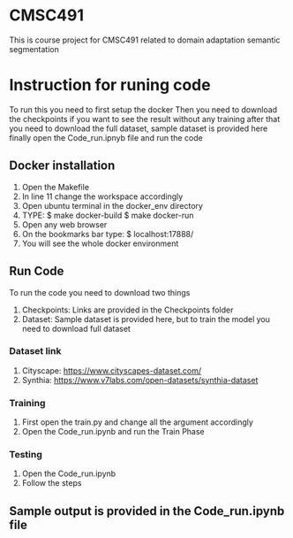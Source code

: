 # CMSC491
This is course project for CMSC491 related to domain adaptation semantic segmentation

# Instruction for runing code
To run this you need to first setup the docker 
Then you need to download the checkpoints if you want to see the result without any training 
after that you need to download the full dataset, sample dataset is provided here
finally open the Code_run.ipnyb file and run the code

## Docker installation
1. Open the Makefile
2. In line 11 change the workspace accordingly
3. Open ubuntu terminal in the docker_env directory
4. TYPE: 
		$ make docker-build
		$ make docker-run
5. Open any web browser
6. On the bookmarks bar type: 
		$ localhost:17888/
7. You will see the whole docker environment

## Run Code
To run the code you need to download two things

1. Checkpoints: Links are provided in the Checkpoints folder
2. Dataset: Sample dataset is provided here, but to train the model you need to download full dataset

### Dataset link

1. Cityscape: https://www.cityscapes-dataset.com/
2. Synthia: https://www.v7labs.com/open-datasets/synthia-dataset

### Training

1. First open the train.py and change all the argument accordingly
2. Open the Code_run.ipynb and run the Train Phase

### Testing

1. Open the Code_run.ipynb
2. Follow the steps 

## Sample output is provided in the Code_run.ipynb file 